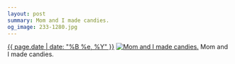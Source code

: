 ```yaml
---
layout: post
summary: Mom and I made candies.
og_image: 233-1280.jpg
---
```


<p>
  <time><a href="/233">{{ page.date | date: "%B %e, %Y" }}</a></time>
  <a href="/233"><img src="{{ site.assets_url }}/233-640.jpg" srcset="{{ site.assets_url }}/233-1280.jpg 1280w, {{ site.assets_url }}/233-960.jpg 960w, {{ site.assets_url }}/233-640.jpg 640w, {{ site.assets_url }}/233-320.jpg 320w" sizes="(min-width: 700px) 50vw, calc(100vw - 2rem)" alt="Mom and I made candies." /></a>
  <span>Mom and I made candies.</span>
</p>
